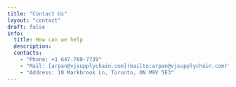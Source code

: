 ```yaml
---
title: "Contact Us"
layout: "contact"
draft: false
info: 
  title: How can we help
  description: 
  contacts: 
    - "Phone: +1 647-760-7739"
    - "Mail: [arpan@vjsupplychain.com](mailto:arpan@vjsupplychain.com)"
    - "Address: 10 Markbrook Ln, Toronto, ON M9V 5E3"
---
```

